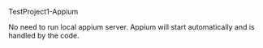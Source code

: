 TestProject1-Appium

No need to run local appium server. Appium will start automatically and is handled by the code.
